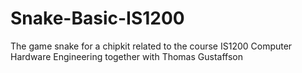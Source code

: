 # Snake-Basic-IS1200
The game snake for a chipkit related to the course IS1200 Computer Hardware Engineering together with Thomas Gustaffson
